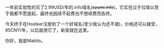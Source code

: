 一年前实验性的买了2.99USD/年的.info域名(<del>szumi.info</del>)，它实在过于垃圾以至于我都不愿提起，最终也因续不起费也不想续费而告终。


今天终于在Hostker注册到了一个好域名(至少我认为还不错)，价格还可以接受，95CNY/年，以后就用它了，新家就在这里。

你好，我是Makito。